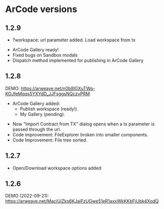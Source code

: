 # ArCode versions

## 1.2.9
- ?workspace: url parameter added. Load workspace from tx
+ ArCode Gallery ready!
+ Fixed bugs on Sandbox modals
+ Dispatch method implemented for publishing in ArCode Gallery

## 1.2.8
DEMO: 
https://arweave.net/n0b8lGXuTWq-KOJfeMqqs5YXYdD_JJFsggsNQczyPRM
+ ArCode Gallery added:
  - Publish workspace (ready!).
  - My Gallery (pending).
- Now "Import Contract from TX" dialog opens when a tx parameter is passed through the url.
- Code improvement: FileExplorer broken into smaller components.
- Code Improvement: File tree sorted.

## 1.2.7
- Open/Download workspace options added

## 1.2.6
DEMO (2022-09-21): https://arweave.net/MacjUiZks6KJajFzUGwe51eR1axxWkKKbFjUbk4XodQ
